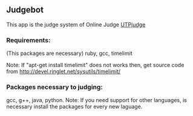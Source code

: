 ## Judgebot
This app is the judge system of Online Judge [UTPjudge](https://github.com/in-silico/utpjudge)

### Requirements:
  (This packages are necessary)
  ruby, gcc, timelimit
  
  Note: If "apt-get install timelimit" does not works then, get source code from http://devel.ringlet.net/sysutils/timelimit/

### Packages necessary to judging:
  gcc, g++, java, python.
  Note: If you need support for other languages, is necessary install the packages for every new laguage.
